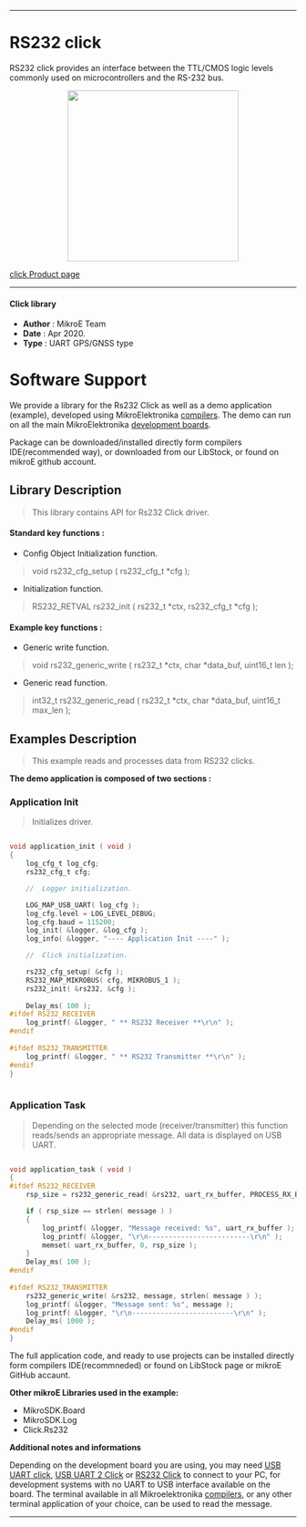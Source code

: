 
---
# RS232 click

RS232 click provides an interface between the TTL/CMOS logic levels commonly used on microcontrollers and the RS-232 bus.

<p align="center">
  <img src="https://download.mikroe.com/images/click_for_ide/rs232_click.png" height=300px>
</p>

[click Product page](https://www.mikroe.com/rs232-click)

---


#### Click library 

- **Author**        : MikroE Team
- **Date**          : Apr 2020.
- **Type**          : UART GPS/GNSS type


# Software Support

We provide a library for the Rs232 Click 
as well as a demo application (example), developed using MikroElektronika 
[compilers](https://shop.mikroe.com/compilers). 
The demo can run on all the main MikroElektronika [development boards](https://shop.mikroe.com/development-boards).

Package can be downloaded/installed directly form compilers IDE(recommended way), or downloaded from our LibStock, or found on mikroE github account. 

## Library Description

> This library contains API for Rs232 Click driver.

#### Standard key functions :

- Config Object Initialization function.
> void rs232_cfg_setup ( rs232_cfg_t *cfg ); 
 
- Initialization function.
> RS232_RETVAL rs232_init ( rs232_t *ctx, rs232_cfg_t *cfg );

#### Example key functions :

- Generic write function.
> void rs232_generic_write ( rs232_t *ctx, char *data_buf, uint16_t len );
 
- Generic read function.
> int32_t rs232_generic_read ( rs232_t *ctx, char *data_buf, uint16_t max_len );

## Examples Description

> This example reads and processes data from RS232 clicks.

**The demo application is composed of two sections :**

### Application Init 

> Initializes driver.

```c

void application_init ( void )
{
    log_cfg_t log_cfg;
    rs232_cfg_t cfg;

    //  Logger initialization.

    LOG_MAP_USB_UART( log_cfg );
    log_cfg.level = LOG_LEVEL_DEBUG;
    log_cfg.baud = 115200;
    log_init( &logger, &log_cfg );
    log_info( &logger, "---- Application Init ----" );

    //  Click initialization.

    rs232_cfg_setup( &cfg );
    RS232_MAP_MIKROBUS( cfg, MIKROBUS_1 );
    rs232_init( &rs232, &cfg );
    
    Delay_ms( 100 );
#ifdef RS232_RECEIVER
    log_printf( &logger, " ** RS232 Receiver **\r\n" );
#endif
    
#ifdef RS232_TRANSMITTER
    log_printf( &logger, " ** RS232 Transmitter **\r\n" );
#endif
}
  
```

### Application Task

> Depending on the selected mode (receiver/transmitter) this function reads/sends an appropriate message.
> All data is displayed on USB UART.

```c

void application_task ( void )
{
#ifdef RS232_RECEIVER
    rsp_size = rs232_generic_read( &rs232, uart_rx_buffer, PROCESS_RX_BUFFER_SIZE );

    if ( rsp_size == strlen( message ) )
    {  
        log_printf( &logger, "Message received: %s", uart_rx_buffer );
        log_printf( &logger, "\r\n-------------------------\r\n" );
        memset( uart_rx_buffer, 0, rsp_size );
    }  
    Delay_ms( 100 );
#endif
    
#ifdef RS232_TRANSMITTER
    rs232_generic_write( &rs232, message, strlen( message ) );
    log_printf( &logger, "Message sent: %s", message );
    log_printf( &logger, "\r\n-------------------------\r\n" );
    Delay_ms( 1000 );
#endif   
}

```

The full application code, and ready to use projects can be  installed directly form compilers IDE(recommneded) or found on LibStock page or mikroE GitHub accaunt.

**Other mikroE Libraries used in the example:** 

- MikroSDK.Board
- MikroSDK.Log
- Click.Rs232

**Additional notes and informations**

Depending on the development board you are using, you may need 
[USB UART click](https://shop.mikroe.com/usb-uart-click), 
[USB UART 2 Click](https://shop.mikroe.com/usb-uart-2-click) or 
[RS232 Click](https://shop.mikroe.com/rs232-click) to connect to your PC, for 
development systems with no UART to USB interface available on the board. The 
terminal available in all Mikroelektronika 
[compilers](https://shop.mikroe.com/compilers), or any other terminal application 
of your choice, can be used to read the message.



---
